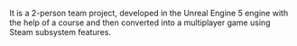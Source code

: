 It is a 2-person team project, developed in the Unreal Engine 5 engine with the help of a course and then converted into a multiplayer game using Steam subsystem features.
